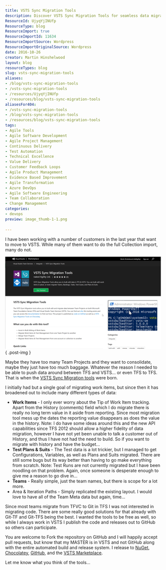 ```yaml
---
title: VSTS Sync Migration Tools
description: Discover VSTS Sync Migration Tools for seamless data migration from TFS to VSTS. Simplify your transition and enhance your DevOps processes today!
ResourceId: UjyqYjINUfp
ResourceType: blog
ResourceImport: true
ResourceImportId: 11634
ResourceImportSource: Wordpress
ResourceImportOriginalSource: Wordpress
date: 2016-10-26
creator: Martin Hinshelwood
layout: blog
resourceTypes: blog
slug: vsts-sync-migration-tools
aliases:
- /blog/vsts-sync-migration-tools
- /vsts-sync-migration-tools
- /resources/UjyqYjINUfp
- /resources/blog/vsts-sync-migration-tools
aliasesFor404:
- /vsts-sync-migration-tools
- /blog/vsts-sync-migration-tools
- /resources/blog/vsts-sync-migration-tools
tags:
- Agile Tools
- Agile Software Development
- Agile Project Management
- Continuous Delivery
- Test Automation
- Technical Excellence
- Value Delivery
- Customer Feedback Loops
- Agile Product Management
- Evidence Based Improvement
- Agile Transformation
- Azure DevOps
- Agile Software Engineering
- Team Collaboration
- Change Management
categories:
- devops
preview: image_thumb-1-1.png

---
```

I have been working with a number of customers in the last year that want to move to VSTS. While many of them want to do the full Collection import, many do not.

[![image](images/image_thumb-1-1.png "image")](https://nkdagility.com/wp-content/uploads/2016/10/image.png)
{ .post-img }

Maybe they have too many Team Projects and they want to consolidate, maybe they just have too much baggage. Whatever the reason I needed to be able to push data around between TFS and VSTS… or even TFS to TFS. That is when the [VSTS Sync Migration tools](https://marketplace.visualstudio.com/items?itemName=nkdagility.vsts-sync-migration) were born.

I initially had but a single goal of migrating work items, but since then it has broadened out to include many different types of data:

- **Work Items** - I only ever worry about the Tip of Work Item tracking. Apart from the History (comments) field which I do migrate there is really no long term value in it aside from reporting. Since most migration tool mess up the dates the reporting value disappears as does the value in the history.
  Note: I do have some ideas around this and the new API capabilities since TFS 2012 should allow a higher fidelity of data migration, however I have not yet been unable to talk a customer out of History, and thus I have not had the need to build. So if you want to migrate with history and have the budget…
- **Test Plans & Suits** - The Test data is a lot trickier, but I managed to get Configurations, Variables, as well as Plans and Suits migrated. There are still some bugs but its way better than having to go make everything from scratch.
  Note: Test Runs are not currently migrated but I have been noodling on that problem. Again, once someone is desperate enough to give me a reason to go dive in…
- **Teams** \- Really simple, just the team names, but there is scope for a lot more.
- Area & Iteration Paths - Simply replicated the existing layout. I would love to have all of the Team Meta data but again, time…

Since most teams migrate from TFVC to Git in TFS I was not interested in migrating code. There are some really good solutions for that already with Git-TF and Git-TFS being the best. I wanted the tools to be free as well, so while I always work in VSTS I publish the code and releases out to GitHub so others can participate.

You are welcome to Fork the repository on GitHub and I will happily accept pull requests, but know that my MASTER is in VSTS and not GitHub along with the entire automated build and release system. I release to [NuGet](https://www.nuget.org/packages/VSTS.DataBulkEditor.Engine/), [Chocolatey](https://chocolatey.org/packages/vsts-sync-migrator), [GitHub](https://github.com/nkdAgility/vsts-sync-migration), and the [VSTS Marketplace](https://marketplace.visualstudio.com/items?itemName=nkdagility.vsts-sync-migration).

Let me know what you think of the tools…
